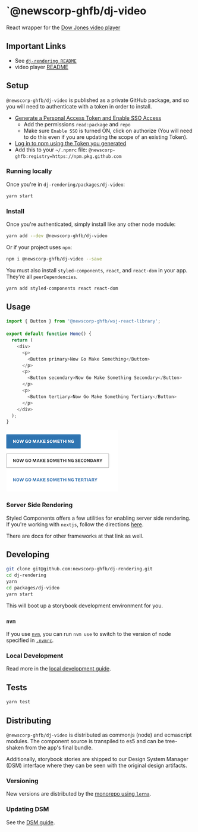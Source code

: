 # `@newscorp-ghfb/dj-video

React wrapper for the [Dow Jones video player](https://github.dowjones.net/Video/video-player-v3)

## Important Links

- See [`dj-rendering README`](https://github.com/newscorp-ghfb/dj-rendering#dj-rendering)
- video player [README](https://github.dowjones.net/Video/video-player-v3)

## Setup

`@newscorp-ghfb/dj-video` is published as a private GitHub package, and so you will need to authenticate with a token in order to install.

- [Generate a Personal Access Token and Enable SSO Access](https://docs.github.com/en/free-pro-team@latest/github/authenticating-to-github/creating-a-personal-access-token)
  - Add the permissions `read:package` and `repo`
  - Make sure `Enable SSO` is turned ON, click on authorize (You will need to do this even if you are updating the scope of an existing Token).
- [Log in to npm using the Token you generated](https://docs.github.com/en/free-pro-team@latest/packages/using-github-packages-with-your-projects-ecosystem/configuring-npm-for-use-with-github-packages#authenticating-with-a-personal-access-token)
- Add this to your `~/.npmrc` file: `@newscorp-ghfb:registry=https://npm.pkg.github.com`

### Running locally

Once you're in `dj-rendering/packages/dj-video`:

```bash
yarn start
```

### Install

Once you're authenticated, simply install like any other node module:

```bash
yarn add --dev @newscorp-ghfb/dj-video
```

Or if your project uses `npm`:

```bash
npm i @newscorp-ghfb/dj-video --save
```

You must also install `styled-components`, `react`, and `react-dom` in your app. They're all `peerDependencies`.

```bash
yarn add styled-components react react-dom
```

## Usage

```js
import { Button } from '@newscorp-ghfb/wsj-react-library';

export default function Home() {
  return (
    <div>
      <p>
        <Button primary>Now Go Make Something</Button>
      </p>
      <p>
        <Button secondary>Now Go Make Something Secondary</Button>
      </p>
      <p>
        <Button tertiary>Now Go Make Something Tertiary</Button>
      </p>
    </div>
  );
}
```

![image](./docs/assets/example.png)

### Server Side Rendering

Styled Components offers a few utilities for enabling server side rendering. If you're working with `nextjs`, follow the directions [here](https://styled-components.com/docs/advanced#nextjs).

There are docs for other frameworks at that link as well.

## Developing

```bash
git clone git@github.com:newscorp-ghfb/dj-rendering.git
cd dj-rendering
yarn
cd packages/dj-video
yarn start
```

This will boot up a storybook development environment for you.

### `nvm`

If you use [`nvm`](https://github.com/creationix/nvm), you can run `nvm use` to switch to the version of node specified in [`.nvmrc`](https://github.com/creationix/nvm#nvmrc).

### Local Development

Read more in the [local development guide](./docs/local-development.md).

## Tests

```bash
yarn test
```

## Distributing

`@newscorp-ghfb/dj-video` is distributed as commonjs (node) and ecmascript modules. The component source is transpiled to es5 and can be tree-shaken from the app's final bundle.

Additionally, storybook stories are shipped to our Design System Manager (DSM) interface where they can be seen with the original design artifacts.

### Versioning

New versions are distributed by the [monorepo using `lerna`](https://github.com/newscorp-ghfb/dj-rendering#cicd-process).

### Updating DSM

See the [DSM guide](./docs/DSM.md).
